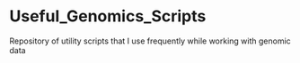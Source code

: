 # Useful_Genomics_Scripts
Repository of utility scripts that I use frequently while working with genomic data
